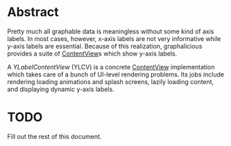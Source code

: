 # Abstract

Pretty much all graphable data is meaningless without some kind of axis labels. In most cases, however, x-axis labels are not very informative while y-axis labels are essential. Because of this realization, graphalicious provides a suite of [ContentView](CONTENT_VIEW.md)s which show y-axis labels.

A *YLabelContentView* (YLCV) is a concrete [ContentView](CONTENT_VIEW.md) implementation which takes care of a bunch of UI-level rendering problems. Its jobs include rendering loading animations and splash screens, lazily loading content, and displaying dynamic y-axis labels.

# TODO

Fill out the rest of this document.
